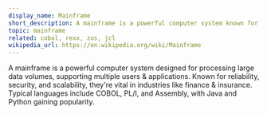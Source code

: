 ```yaml
---
display_name: Mainframe
short_description: A mainframe is a powerful computer system known for reliability.
topic: mainframe
related: cobol, rexx, zos, jcl
wikipedia_url: https://en.wikipedia.org/wiki/Mainframe
---
```

A mainframe is a powerful computer system designed for processing large data volumes, supporting multiple users & applications. Known for reliability, security, and scalability, they're vital in industries like finance & insurance. Typical languages include COBOL, PL/I, and Assembly, with Java and Python gaining popularity.


